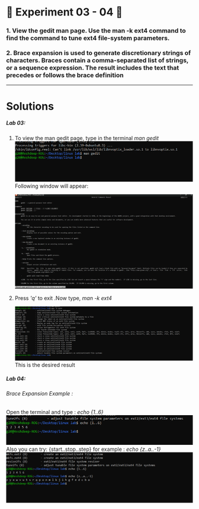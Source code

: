 <h1>
  🚀 Experiment 03 - 04 🚀
</h1>

<h3>
1. View the gedit man page. Use the man -k ext4 command to find the command to tune ext4 file-system parameters.
  <br><br>
2. Brace expansion is used to generate discretionary strings of characters. Braces contain a comma-separated list of strings,  or a sequence expression. The result includes the text that  precedes or follows the brace definition
</h3>

<hr>

<h1>
  Solutions
</h1>

<h5>
  Lab 03:
</h5>

1. To view the man gedit page, type in the terminal
   <i>
     man gedit
   </i>
  ![Lab 03 Screenshot](images/Lab3,1.png)
   Following window will appear:

   ![Lab 03 Screenshot](images/Lab3,2.png)
2. Press <i> 'q' </i> to exit .Now type,
    <i>
  man -k ext4
   </i>
   
    ![Lab 03 Screenshot](images/Lab3,3.png)
   This is the desired result


<h5>
  Lab 04: 
</h5>

<h6>
  Brace Expansion Example : 
</h6>

  Open the terminal and type :
   <i>echo {1..6}</i>
    ![Lab 03 Screenshot](images/Lab3,4.png)
   Also you can try: {start..stop..step}
   for example : <i> echo {z..a..-1} </i>
    ![Lab 03 Screenshot](images/Lab3,5.png)


